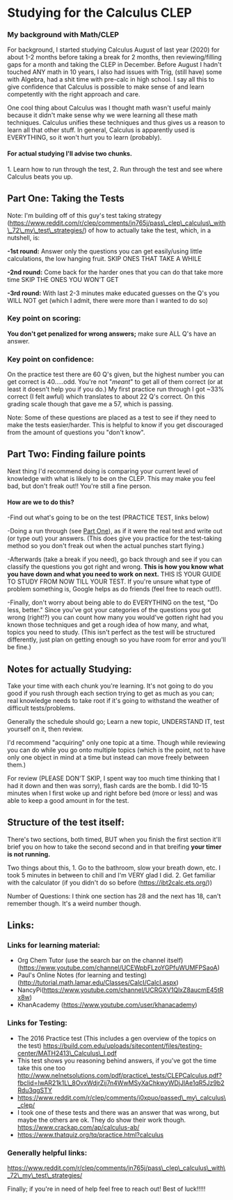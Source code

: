 # Studying for the Calculus CLEP

### My background with Math/CLEP

For background, I started studying Calculus August of last year (2020) for about 1-2 months before taking a break for 2 months, then reviewing/filling gaps for a month and taking the CLEP in December. Before August I hadn't touched ANY math in 10 years, I also had issues with Trig, (still have) some with Algebra, had a shit time with pre-calc in high school. I say all this to give confidence that Calculus is possible to make sense of and learn competently with the right approach and care.

One cool thing about Calculus was I thought math wasn't useful mainly because it didn't make sense why we were learning all these math techniques. Calculus unifies these techniques and thus gives us a reason to learn all that other stuff. In general, Calculus is apparently used is EVERYTHING, so it won't hurt you to learn (probably).

#### **For actual studying** I'll advise two chunks.

1\. Learn how to run through the test, 2. Run through the test and see where Calculus beats you up.

## Part One: Taking the Tests

Note: I'm building off of this guy's test taking strategy (https://www.reddit.com/r/clep/comments/jn765j/pass\_clep\_calculus\_with\_72\_my\_test\_strategies/) of how to actually take the test, which, in a nutshell, is:

**-1st round:** Answer only the questions you can get easily/using little calculations, the low hanging fruit. SKIP ONES THAT TAKE A WHILE

**-2nd round:** Come back for the harder ones that you can do that take more time SKIP THE ONES YOU WON'T GET

**-3rd round:** With last 2-3 minutes make educated guesses on the Q's you WILL NOT get (which I admit, there were more than I wanted to do so)

### Key point on scoring:

**You don't get penalized for wrong answers;** make sure ALL Q's have an answer.

### Key point on confidence:

On the practice test there are 60 Q's given, but the highest number you can get correct is 40.....odd. You're not "_meant_" to get all of them correct (or at least it doesn't help you if you do.) My first practice run through I got \~33% correct (I felt awful) which translates to about 22 Q's correct. On this grading scale though that gave me a 57, which is passing.

Note: Some of these questions are placed as a test to see if they need to make the tests easier/harder. This is helpful to know if you get discouraged from the amount of questions you "don't know".

## Part Two: Finding failure points

Next thing I'd recommend doing is comparing your current level of knowledge with what is likely to be on the CLEP. This may make you feel bad, but don't freak out!! You're still a fine person.

#### How are we to do this?

\-Find out what's going to be on the test (PRACTICE TEST, links below)

\-Doing a run through (see [Part One](studying-for-the-calculus-clep.md#part-one-taking-the-tests)), as if it were the real test and write out (or type out) your answers. (This does give you practice for the test-taking method so you don't freak out when the actual punches start flying.)

\-Afterwards (take a break if you need), go back through and see if you can classify the questions you got right and wrong. **This is how you know what you have down and what you need to work on next.** THIS IS YOUR GUIDE TO STUDY FROM NOW TILL YOUR TEST. If you're unsure what type of problem something is, Google helps as do friends (feel free to reach out!!).

\-Finally, don't worry about being able to do EVERYTHING on the test, "Do less, better." Since you've got your categories of the questions you got wrong (right!?) you can count how many you would've gotten right had you known those techniques and get a rough idea of how many, and what, topics you need to study. (This isn't perfect as the test will be structured differently, just plan on getting enough so you have room for error and you'll be fine.)

## Notes for actually Studying:

Take your time with each chunk you're learning. It's not going to do you good if you rush through each section trying to get as much as you can; real knowledge needs to take root if it's going to withstand the weather of difficult tests/problems.

Generally the schedule should go; Learn a new topic, UNDERSTAND IT, test yourself on it, then review.

I'd recommend "acquiring" only one topic at a time. Though while reviewing you can do while you go onto multiple topics (which is the point, not to have only one object in mind at a time but instead can move freely between them.)

For review (PLEASE DON'T SKIP, I spent way too much time thinking that I had it down and then was sorry), flash cards are the bomb. I did 10-15 minutes when I first woke up and right before bed (more or less) and was able to keep a good amount in for the test.

## Structure of the test itself:

There's two sections, both timed, BUT when you finish the first section it'll brief you on how to take the second second and in that breifing **your timer is not running.**

Two things about this, 1. Go to the bathroom, slow your breath down, etc. I took 5 minutes in between to chill and I'm VERY glad I did. 2. Get familiar with the calculator (if you didn't do so before (https://ibt2calc.ets.org/))

Number of Questions: I think one section has 28 and the next has 18, can't remember though. It's a weird number though.

## Links:

### Links for learning material:

* Org Chem Tutor (use the search bar on the channel itself) (https://www.youtube.com/channel/UCEWpbFLzoYGPfuWUMFPSaoA)
* Paul's Online Notes (for learning and testing) (http://tutorial.math.lamar.edu/Classes/CalcI/CalcI.aspx)
* NancyPi(https://www.youtube.com/channel/UCRGXV1QlxZ8aucmE45tRx8w)
* KhanAcademy (https://www.youtube.com/user/khanacademy)

### Links for Testing:

* The 2016 Practice test (This includes a gen overview of the topics on the test) https://build.com.edu/uploads/sitecontent/files/testing-center/MATH2413\_Calculus\_I.pdf
* This test shows you reasoning behind answers, if you've got the time take this one too http://www.nelnetsolutions.com/pdf/practice\_tests/CLEPCalculus.pdf?fbclid=IwAR21k1L\_8OvxWdjrZij7n4WwMSyXaChkwyWDjJlAe1qR5Jz9b2Rdu3qgSTY
* https://www.reddit.com/r/clep/comments/i0xpuo/passed\_my\_calculus\_clep/
* I took one of these tests and there was an answer that was wrong, but maybe the others are ok. They do show their work though. https://www.crackap.com/ap/calculus-ab/
* https://www.thatquiz.org/tq/practice.html?calculus

### Generally helpful links:

https://www.reddit.com/r/clep/comments/jn765j/pass\_clep\_calculus\_with\_72\_my\_test\_strategies/

Finally; if you're in need of help feel free to reach out! Best of luck!!!!!
